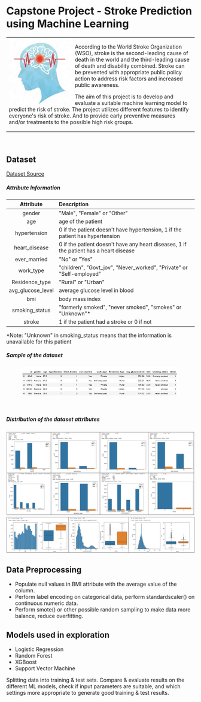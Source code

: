 # Capstone Project - Stroke Prediction using Machine Learning

<table >
  <tr>
    <td>
      <img align="left" height="180" src="images/stroke-img.jpg"/>

According to the World Stroke Organization (WSO), stroke is the second-leading cause of death in the world and the third-leading cause of death and disability combined. 
Stroke can be prevented with appropriate public policy action to address risk factors and increased public awareness.

The aim of this project is to develop and evaluate a suitable machine learning model to predict the risk of stroke. The project utilizes different features to identify everyone's risk of stroke. And to provide early preventive measures and/or treatments to the possible high risk groups.
    </td>
  </tr>
 </table>

<br>

## Dataset
[Dataset Source](https://www.kaggle.com/datasets/fedesoriano/stroke-prediction-dataset "Kaggle Home")

##### Attribute Information
|Attribute|Description|
|:--:|:--|
|gender|"Male", "Female" or "Other"|
|age|age of the patient|
|hypertension|0 if the patient doesn't have hypertension, 1 if the patient has hypertension|
|heart_disease|0 if the patient doesn't have any heart diseases, 1 if the patient has a heart disease|
|ever_married|"No" or "Yes"|
|work_type|"children", "Govt_jov", "Never_worked", "Private" or "Self-employed"|
|Residence_type|"Rural" or "Urban"|
|avg_glucose_level|average glucose level in blood|
|bmi|body mass index|
|smoking_status|"formerly smoked", "never smoked", "smokes" or "Unknown"* |
|stroke|1 if the patient had a stroke or 0 if not|

*Note: "Unknown" in smoking_status means that the information is unavailable for this patient
<br clear="left"/>

##### Sample of the dataset
<figure>
    <img src="images/dataset-head1.jpg"/>
</figure>
<br clear="left"/>

##### Distribution of the dataset attributes

<img src="images/dataset-img0a.jpg"/>
<img src="images/dataset-img0b.jpg"/>
<br clear="left"/>

## Data Preprocessing
* Populate null values in BMI attribute with the average value of the column.
* Perform label encoding on categorical data, perform standardscaler() on continuous numeric data.
* Perform smote() or other possible random sampling to make data more balance, reduce overfitting.

## Models used in exploration
- Logistic Regression
- Random Forest
- XGBoost
- Support Vector Machine

Splitting data into training & test sets. 
Compare & evaluate results on the different ML models, check if input parameters are suitable, and which settings more appropriate to generate good training & test results.
